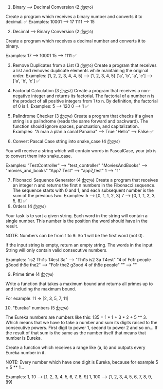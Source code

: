 1) Binary --> Decimal Conversion (2 ქულა)

Create a program which receives a binary number and converts it to decimal.
✅
Examples:
10001 --> 17
1111 --> 15


2) Decimal --> Binary Conversion (2 ქულა)

Create a program which receives a decimal number and converts it to binary.

Examples:
17 --> 10001
15 --> 1111
✅

3) Remove Duplicates from a List (3 ქულა)
Create a program that receives a list and removes duplicate elements while maintaining the original order.
Examples:
[1, 2, 2, 3, 4, 4, 5] --> [1, 2, 3, 4, 5]
['a', 'b', 'a', 'c'] --> ['a', 'b', 'c']
✅
4) Factorial Calculation (3 ქულა)
Create a program that receives a non-negative integer and returns
 its factorial. The factorial of a number n is the product of all positive integers from 1 to n. By definition, the factorial of 0 is 1.
Examples:
5 --> 120
0 --> 1
✅

5) Palindrome Checker (3 ქულა)
Create a program that checks if a given string is a palindrome (reads the same forward and backward). The function should ignore spaces, punctuation, and capitalization.
Examples:
"A man a plan a canal Panama" --> True
"Hello" --> False
✅

6) Convert Pascal Case string into snake_case (4 ქულა)

You will receive a string which will contain words in PascalCase, your job is to convert them into snake_case.

Examples:
"TestController"  -->  "test_controller"
"MoviesAndBooks"  -->  "movies_and_books"
"App7  Test"        -->  "app7_test"
1                 -->  "1"

7) Fibonacci Sequence Generator (4 ქულა)
Create a program that receives an integer n and returns the first n numbers in the Fibonacci sequence. The sequence starts with 0 and 1, and each subsequent number is the sum of the previous two.
Examples:
5 --> [0, 1, 1, 2, 3]
7 --> [0, 1, 1, 2, 3, 5, 8]
✅
8) Orders (4 ქულა)

Your task is to sort a given string. Each word in the string will contain a single number. This number is the position the word should have in the result.

NOTE: Numbers can be from 1 to 9. So 1 will be the first word (not 0).

If the input string is empty, return an empty string. The words in the input String will only contain valid consecutive numbers.

Examples:
"is2 Thi1s T4est 3a"  -->  "Thi1s is2 3a T4est"
"4 of Fo1r people g3ood th5e the2"  -->  "Fo1r the2 g3ood 4 of th5e people"
""  -->  ""



9) Prime time (4 ქულა)

Write a function that takes a maximum bound and returns all primes up to and including the maximum bound.

For example:
11 => [2, 3, 5, 7, 11]



10) "Eureka" numbers (5 ქულა)

The Eureka numbers are numbers like this: 135 = 1 * 1 + 3 * 2 + 5 ** 3. Which means that we have to take a number and sum its digits raised to the consecutive powers.
First digit to power 1, second to power 2 and so on... If the result of that sum is the same as the number itself that means that number is Eureka.

Create a function which receives a range like (a, b) and outputs every Eureka number in it.

NOTE: Every number which have one digit is Eureka, because for example 5 = 5 ** 1...

Examples:
1, 10  --> [1, 2, 3, 4, 5, 6, 7, 8, 9]
1, 100 --> [1, 2, 3, 4, 5, 6, 7, 8, 9, 89]






